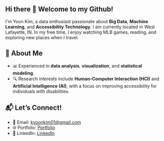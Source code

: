 ## Hi there 👋 Welcome to my Github!

I'm Yoon Kim, a data enthusiast passionate about **Big Data**, **Machine Learning**, and **Accessibility Technology**. I am currently located in West Lafayette, IN. In my free time, I enjoy watching MLB games, reading, and exploring new places when I travel.

## 🌟 About Me
- 📊 Experienced in **data analysis**, **visualization**, and **statistical modeling**.  
- 🔍 Research interests include **Human-Computer Interaction (HCI)** and **Artificial Intelligence (AI)**, with a focus on improving accessibility for individuals with disabilities.  

## 📬 Let’s Connect!
- 💌 Email: [kyoonkim01@gmail.com](mailto:kyoonkim01@gmail.com)  
- 🌐 Portfolio: [Portfolio](https://kyeungyoonkim.github.io)
- 💬 LinkedIn: [LinkedIn](https://www.linkedin.com/in/kyoonkim)

<!--
**kyeungyoonkim/kyeungyoonkim** is a ✨ _special_ ✨ repository because its `README.md` (this file) appears on your GitHub profile.

Here are some ideas to get you started:

- 🔭 I’m currently working on ...
- 🌱 I’m currently learning ...
- 👯 I’m looking to collaborate on ...
- 🤔 I’m looking for help with ...
- 💬 Ask me about ...
- 📫 How to reach me: ...
- 😄 Pronouns: ...
- ⚡ Fun fact: ...
-->
